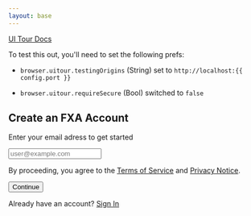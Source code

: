 ```yaml
---
layout: base
---
```


<a href="https://firefox-source-docs.mozilla.org/browser/components/uitour/docs/UITour-lib.html" target="_blank">UI Tour Docs</a>

<div id="prefs-note" class="note">
  <p>To test this out, you'll need to set the following prefs:</p>
  <ul>
    <li><p><code>browser.uitour.testingOrigins</code> (String) set to <code>http://localhost:{{ config.port }}</code></p></li>
    <li><p><code>browser.uitour.requireSecure</code> (Bool) switched to <code>false</code></p></li>
  </ul>
</div>

<div id="fxa-status">
  <div id="fxa-signup">
    <h2>Create an FXA Account</h2>
    <form action="{{ config.FXAServerURL }}">
      <p>Enter your email adress to get started</p>
      <input type="email" name="email" placeholder="user@example.com" required="">
      <input type="hidden" name="form_type" value="email">
      <input type="hidden" name="redirect_to" value="http://localhost:{{ config.port }}">
      <input type="hidden" name="service" value="sync">
      <input type="hidden" name="context" value="fx_desktop_v3">
      <input type="hidden" name="entrypoint" value="{{ config.FXAEntryPoint }}">
      <p>
        By proceeding, you agree to the <a href="https://accounts.firefox.com/legal/terms">Terms of Service</a> and <a href="https://accounts.firefox.com/legal/privacy">Privacy Notice</a>.
      </p>
      <button type="submit">Continue</button>
    </form>
    <p class="fxa-signin">Already have an account? <a href="{{ config.UseLocalFXA and config.FXAServerLocalURL or config.FXAServerProdURL }}/signin?&redirect_immediately=true&context=fx_desktop_v3&entrypoint={{ config.FXAEntryPoint }}&action=email&service=sync&redirect_to=http://localhost:{{ config.port }}" role="button">Sign In</a></p>
  </div>
</div>
<div id="default-status"></div>
